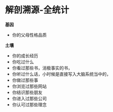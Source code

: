# 解剖溯源-全统计



**基因**

* 你的父母性格品质

**土壤**

* 你的成长经历
* 你吃过什么
* 你看过那些书，消极事实的书，
* 你听过什么话，小时候是直接写入大脑系统当中的，
* 你做过那些事
* 你浏览过那些网站
* 你结识那些朋友
* 你进入过那些公司
* 你认可过那些理念

